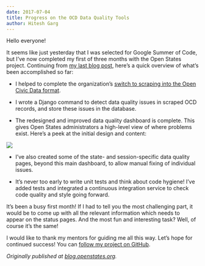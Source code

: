 ```yaml
---
date: 2017-07-04
title: Progress on the OCD Data Quality Tools
author: Hitesh Garg
---
```


Hello everyone!

It seems like just yesterday that I was selected for Google Summer of Code, but I’ve now completed my first of three months with the Open States project. Continuing from [my last blog post](https://blog.openstates.org/post/gsoc-2017-hitesh-intro/), here’s a quick overview of what’s been accomplished so far:

* I helped to complete the organization’s [switch to scraping into the Open Civic Data format](https://github.com/openstates/openstates/issues/1442).

* I wrote a Django command to detect data quality issues in scraped OCD records, and store these issues in the database.

* The redesigned and improved data quality dashboard is complete. This gives Open States administrators a high-level view of where problems exist. Here’s a peek at the initial design and content:

![](/img/old/T5gQW-OmLAXEwBhQ.png)

* I’ve also created some of the state- and session-specific data quality pages, beyond this main dashboard, to allow manual fixing of individual issues.

* It’s never too early to write unit tests and think about code hygiene! I’ve added tests and integrated a continuous integration service to check code quality and style going forward.

It’s been a busy first month! If I had to tell you the most challenging part, it would be to come up with all the relevant information which needs to appear on the status pages. And the most fun and interesting task? Well, of course it’s the same!

I would like to thank my mentors for guiding me all this way. Let’s hope for continued success! You can [follow my project on GitHub](https://github.com/openstates/admintools/).

*Originally published at [blog.openstates.org](https://blog.openstates.org/post/gsoc-2017-hitesh-one-month/).*
